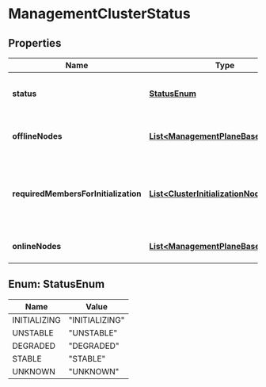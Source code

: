 # ManagementClusterStatus

## Properties
Name | Type | Description | Notes
------------ | ------------- | ------------- | -------------
**status** | [**StatusEnum**](#StatusEnum) | The current status of the management cluster |  [optional]
**offlineNodes** | [**List&lt;ManagementPlaneBaseNodeInfo&gt;**](ManagementPlaneBaseNodeInfo.md) | Current missing management plane nodes |  [optional]
**requiredMembersForInitialization** | [**List&lt;ClusterInitializationNodeInfo&gt;**](ClusterInitializationNodeInfo.md) | The details of the cluster nodes required for cluster initialization |  [optional]
**onlineNodes** | [**List&lt;ManagementPlaneBaseNodeInfo&gt;**](ManagementPlaneBaseNodeInfo.md) | Current alive management plane nodes |  [optional]

<a name="StatusEnum"></a>
## Enum: StatusEnum
Name | Value
---- | -----
INITIALIZING | &quot;INITIALIZING&quot;
UNSTABLE | &quot;UNSTABLE&quot;
DEGRADED | &quot;DEGRADED&quot;
STABLE | &quot;STABLE&quot;
UNKNOWN | &quot;UNKNOWN&quot;
